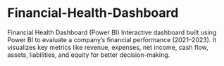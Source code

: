 # Financial-Health-Dashboard
Financial Health Dashboard (Power BI) Interactive dashboard built using Power BI to evaluate a company’s financial performance (2021–2023). It visualizes key metrics like revenue, expenses, net income, cash flow, assets, liabilities, and equity for better decision-making.
